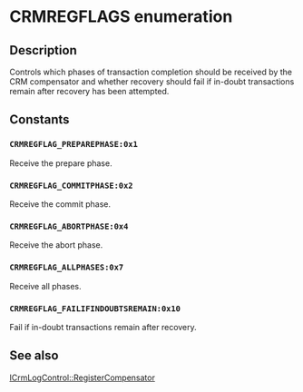 # CRMREGFLAGS enumeration

## Description

Controls which phases of transaction completion should be received by the CRM compensator and whether recovery should fail if in-doubt transactions remain after recovery has been attempted.

## Constants

### `CRMREGFLAG_PREPAREPHASE:0x1`

Receive the prepare phase.

### `CRMREGFLAG_COMMITPHASE:0x2`

Receive the commit phase.

### `CRMREGFLAG_ABORTPHASE:0x4`

Receive the abort phase.

### `CRMREGFLAG_ALLPHASES:0x7`

Receive all phases.

### `CRMREGFLAG_FAILIFINDOUBTSREMAIN:0x10`

Fail if in-doubt transactions remain after recovery.

## See also

[ICrmLogControl::RegisterCompensator](https://learn.microsoft.com/windows/desktop/api/comsvcs/nf-comsvcs-icrmlogcontrol-registercompensator)